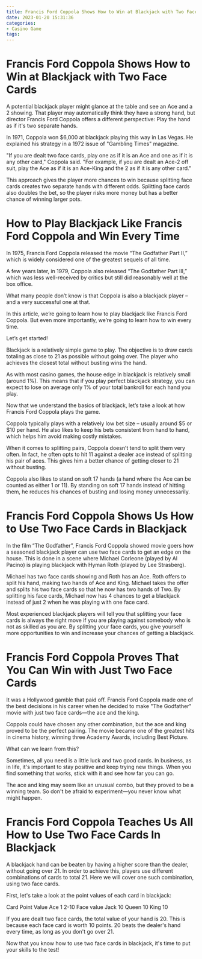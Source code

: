 ```yaml
---
title: Francis Ford Coppola Shows How to Win at Blackjack with Two Face Cards 
date: 2023-01-20 15:31:36
categories:
- Casino Game
tags:
---
```



#  Francis Ford Coppola Shows How to Win at Blackjack with Two Face Cards 

A potential blackjack player might glance at the table and see an Ace and a 2 showing. That player may automatically think they have a strong hand, but director Francis Ford Coppola offers a different perspective: Play the hand as if it's two separate hands.

In 1971, Coppola won $6,000 at blackjack playing this way in Las Vegas. He explained his strategy in a 1972 issue of "Gambling Times" magazine. 

"If you are dealt two face cards, play one as if it is an Ace and one as if it is any other card," Coppola said. "For example, if you are dealt an Ace-2 off suit, play the Ace as if it is an Ace-King and the 2 as if it is any other card."

This approach gives the player more chances to win because splitting face cards creates two separate hands with different odds. Splitting face cards also doubles the bet, so the player risks more money but has a better chance of winning larger pots.

#  How to Play Blackjack Like Francis Ford Coppola and Win Every Time 

In 1975, Francis Ford Coppola released the movie “The Godfather Part II,” which is widely considered one of the greatest sequels of all time.

A few years later, in 1979, Coppola also released “The Godfather Part III,” which was less well-received by critics but still did reasonably well at the box office.

What many people don’t know is that Coppola is also a blackjack player – and a very successful one at that.

In this article, we’re going to learn how to play blackjack like Francis Ford Coppola. But even more importantly, we’re going to learn how to win every time.

Let’s get started!

Blackjack is a relatively simple game to play. The objective is to draw cards totaling as close to 21 as possible without going over. The player who achieves the closest total without busting wins the hand.




As with most casino games, the house edge in blackjack is relatively small (around 1%). This means that if you play perfect blackjack strategy, you can expect to lose on average only 1% of your total bankroll for each hand you play.




Now that we understand the basics of blackjack, let’s take a look at how Francis Ford Coppola plays the game.

Coppola typically plays with a relatively low bet size – usually around $5 or $10 per hand. He also likes to keep his bets consistent from hand to hand, which helps him avoid making costly mistakes.




When it comes to splitting pairs, Coppola doesn’t tend to split them very often. In fact, he often opts to hit 11 against a dealer ace instead of splitting his pair of aces. This gives him a better chance of getting closer to 21 without busting.




Coppola also likes to stand on soft 17 hands (a hand where the Ace can be counted as either 1 or 11). By standing on soft 17 hands instead of hitting them, he reduces his chances of busting and losing money unnecessarily.



#  Francis Ford Coppola Shows Us How to Use Two Face Cards in Blackjack 

In the film “The Godfather”, Francis Ford Coppola showed movie goers how a seasoned blackjack player can use two face cards to get an edge on the house. This is done in a scene where Michael Corleone (played by Al Pacino) is playing blackjack with Hyman Roth (played by Lee Strasberg). 

Michael has two face cards showing and Roth has an Ace. Roth offers to split his hand, making two hands of Ace and King. Michael takes the offer and splits his two face cards so that he now has two hands of Two. By splitting his face cards, Michael now has 4 chances to get a blackjack instead of just 2 when he was playing with one face card. 

Most experienced blackjack players will tell you that splitting your face cards is always the right move if you are playing against somebody who is not as skilled as you are. By splitting your face cards, you give yourself more opportunities to win and increase your chances of getting a blackjack.

#  Francis Ford Coppola Proves That You Can Win with Just Two Face Cards 

It was a Hollywood gamble that paid off. Francis Ford Coppola made one of the best decisions in his career when he decided to make "The Godfather" movie with just two face cards—the ace and the king.

Coppola could have chosen any other combination, but the ace and king proved to be the perfect pairing. The movie became one of the greatest hits in cinema history, winning three Academy Awards, including Best Picture.

What can we learn from this?

Sometimes, all you need is a little luck and two good cards. In business, as in life, it's important to stay positive and keep trying new things. When you find something that works, stick with it and see how far you can go.

The ace and king may seem like an unusual combo, but they proved to be a winning team. So don't be afraid to experiment—you never know what might happen.

#  Francis Ford Coppola Teaches Us All How to Use Two Face Cards In Blackjack

A blackjack hand can be beaten by having a higher score than the dealer, without going over 21. In order to achieve this, players use different combinations of cards to total 21. Here we will cover one such combination, using two face cards.

First, let's take a look at the point values of each card in blackjack:

Card Point Value Ace 1 2-10 Face value Jack 10 Queen 10 King 10

If you are dealt two face cards, the total value of your hand is 20. This is because each face card is worth 10 points. 20 beats the dealer's hand every time, as long as you don't go over 21.

Now that you know how to use two face cards in blackjack, it's time to put your skills to the test!